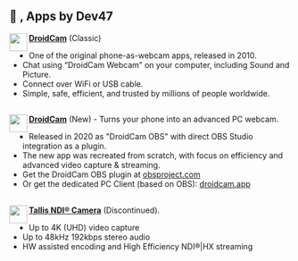 ## 👋 , Apps by Dev47

<img align="left" width="32" height="32" src="https://files.dev47apps.net/img/app_icon.png"> **[DroidCam](https://www.dev47apps.com/)** (Classic)

* One of the original phone-as-webcam apps, released in 2010.
* Chat using “DroidCam Webcam” on your computer, including Sound and Picture.
* Connect over WiFi or USB cable.
* Simple, safe, efficient, and trusted by millions of people worldwide.

##

<img align="left" width="32" height="32" src="https://files.dev47apps.net/img/dobs-icon.png"> **[DroidCam](https://beta.droidcam.app/)** (New) - Turns your phone into an advanced PC webcam.

* Released in 2020 as "DroidCam OBS" with direct OBS Studio integration as a plugin.
* The new app was recreated from scratch, with focus on efficiency and advanced video capture & streaming.
* Get the DroidCam OBS plugin at [obsproject.com](https://obsproject.com/forum/resources/droidcam-obs-camera.1308/)
* Or get the dedicated PC Client (based on OBS): [droidcam.app](https://beta.droidcam.app)

##

<img align="left" width="32" height="32" src="https://raw.githubusercontent.com/FortAwesome/Font-Awesome/6.x/svgs/solid/video.svg"> **[Tallis NDI® Camera](https://tallis.live/)** (Discontinued).

* Up to 4K (UHD) video capture
* Up to 48kHz 192kbps stereo audio
* HW assisted encoding and High Efficiency NDI®|HX streaming
